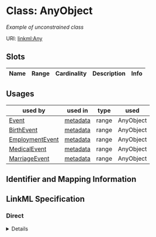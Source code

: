 # Class: AnyObject
_Example of unconstrained class_





URI: [linkml:Any](https://w3id.org/linkml/Any)



<!-- no inheritance hierarchy -->



## Slots

| Name | Range | Cardinality | Description  | Info |
| ---  | --- | --- | --- | --- |


## Usages


| used by | used in | type | used |
| ---  | --- | --- | --- |
| [Event](Event.md) | [metadata](metadata.md) | range | AnyObject |
| [BirthEvent](BirthEvent.md) | [metadata](metadata.md) | range | AnyObject |
| [EmploymentEvent](EmploymentEvent.md) | [metadata](metadata.md) | range | AnyObject |
| [MedicalEvent](MedicalEvent.md) | [metadata](metadata.md) | range | AnyObject |
| [MarriageEvent](MarriageEvent.md) | [metadata](metadata.md) | range | AnyObject |



## Identifier and Mapping Information









## LinkML Specification

<!-- TODO: investigate https://stackoverflow.com/questions/37606292/how-to-create-tabbed-code-blocks-in-mkdocs-or-sphinx -->

### Direct

<details>
```yaml
name: AnyObject
description: Example of unconstrained class
from_schema: https://w3id.org/linkml/tests/kitchen_sink
class_uri: linkml:Any

```
</details>

### Induced

<details>
```yaml
name: AnyObject
description: Example of unconstrained class
from_schema: https://w3id.org/linkml/tests/kitchen_sink
class_uri: linkml:Any

```
</details>